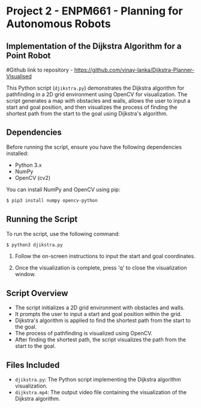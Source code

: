 # Project 2 - ENPM661 - Planning for Autonomous Robots
## Implementation of the Dijkstra Algorithm for a Point Robot

#Github link to repository - https://github.com/vinay-lanka/Dijkstra-Planner-Visualised

This Python script (`djikstra.py`) demonstrates the Dijkstra algorithm for pathfinding in a 2D grid environment using OpenCV for visualization. The script generates a map with obstacles and walls, allows the user to input a start and goal position, and then visualizes the process of finding the shortest path from the start to the goal using Dijkstra's algorithm.

## Dependencies

Before running the script, ensure you have the following dependencies installed:

- Python 3.x
- NumPy
- OpenCV (cv2)

You can install NumPy and OpenCV using pip:

```bash
$ pip3 install numpy opencv-python
```

## Running the Script

To run the script, use the following command:

```bash
$ python3 djikstra.py
```

1. Follow the on-screen instructions to input the start and goal coordinates.

2. Once the visualization is complete, press 'q' to close the visualization window.

## Script Overview

- The script initializes a 2D grid environment with obstacles and walls.
- It prompts the user to input a start and goal position within the grid.
- Dijkstra's algorithm is applied to find the shortest path from the start to the goal.
- The process of pathfinding is visualized using OpenCV.
- After finding the shortest path, the script visualizes the path from the start to the goal.

## Files Included

- `djikstra.py`: The Python script implementing the Dijkstra algorithm visualization.
- `dijkstra.mp4`: The output video file containing the visualization of the Dijkstra algorithm.